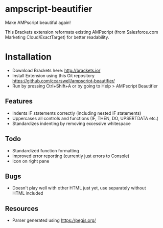 # ampscript-beautifier
Make AMPscript beautiful again!

This Brackets extension reformats existing AMPscript (from Salesforce.com Marketing Cloud/ExactTarget) for better readability.

# Installation
- Download Brackets here: http://brackets.io/
- Install Extension using this Git repository https://github.com/ccarswell/ampscript-beautifier/
- Run by pressing Ctrl+Shift+A or by going to Help > AMPscript Beautifier

## Features

- Indents IF statements correctly (including nested IF statements)
- Uppercases all controls and functions (IF, THEN, DO, UPSERTDATA etc.)
- Standardizes indenting by removing excessive whitespace


## Todo
- Standardized function formatting
- Improved error reporting (currently just errors to Console)
- Icon on right pane

## Bugs
- Doesn't play well with other HTML just yet, use separately without HTML included

## Resources
- Parser generated using https://pegjs.org/
